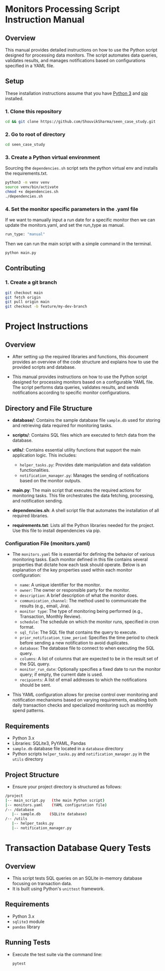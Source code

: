 # Monitors Processing Script Instruction Manual

## Overview
This manual provides detailed instructions on how to use the Python script designed for processing data monitors. The script automates data queries, validates results, and manages notifications based on configurations specified in a YAML file.


## Setup

These installation instructions assume that you have [Python 3](https://www.python.org/downloads/)
and [pip](https://pip.pypa.io/en/stable/cli/pip_install/) installed.


### 1. Clone this repository

```bash
cd && git clone https://github.com/ShouvikSharma/seen_case_study.git
```

### 2. Go to root of directory

```bash
cd seen_case_study
```

### 3. Create a Python virtual environment


Sourcing the `dependencies.sh` script sets the python virtual env and installs the requirements.txt.

```bash
python3 -m venv venv
source venv/bin/activate
chmod +x dependencies.sh
./dependencies.sh
```

### 4. Set the monitor specific parameters in the .yaml file
If we want to manually input a run date for a specific monitor then we can update the monitors.yaml, and set the run_type as manual.

```bash
run_type: "manual" 
```
Then we can run the main script with a simple command in the terminal.
```bash
python main.py
```


## Contributing 

### 1. Create a git branch

   ```bash
   git checkout main
   git fetch origin
   git pull origin main
   git checkout -b feature/my-dev-branch
   ```

# Project Instructions

## Overview
- After setting up the required libraries and functions, this document   provides an overview of the code structure and explains how to use the provided scripts and database.

- This manual provides instructions on how to use the Python script designed for processing monitors based on a configurable YAML file. The script performs data queries, validates results, and sends notifications according to specific monitor configurations.

## Directory and File Structure

- **database/**: Contains the sample database file `sample.db` used for storing and retrieving data required for monitoring tasks.

- **scripts/**: Contains SQL files which are executed to fetch data from the database.

- **utils/**: Contains essential utility functions that support the main application logic. This includes:
  - `helper_tasks.py`: Provides date manipulation and data validation functionalities.
  - `notification_manager.py`: Manages the sending of notifications based on the monitor outputs.

- **main.py**: The main script that executes the required actions for monitoring tasks. This file orchestrates the data fetching, processing, and notification sending.

- **dependencies.sh**: A shell script file that automates the installation of all required libraries.

- **requirements.txt**: Lists all the Python libraries needed for the project. Use this file to install dependencies via pip.


### Configuration File (monitors.yaml)

- The `monitors.yaml` file is essential for defining the behavior of various monitoring tasks. Each monitor defined in this file contains several properties that dictate how each task should operate. Below is an explanation of the key properties used within each monitor configuration:

  - `name`: A unique identifier for the monitor.
  - `owner`: The owner or responsible party for the monitor.
  - `description`: A brief description of what the monitor does.
  - `communication_channel`: The method used to communicate the results (e.g., email, Jira).
  - `monitor type`: The type of monitoring being performed (e.g., Transaction, Monthly Review).
  - `schedule`: The schedule on which the monitor runs, specified in cron format.
  - `sql_file`: The SQL file that contains the query to execute.
  - `prior_notification_time_period`: Specifies the time period to check before sending a new notification to avoid duplicates.
  - `database`: The database file to connect to when executing the SQL query.
  - `columns`: A list of columns that are expected to be in the result set of the SQL query.
  - `monitor_run_date`: Optionally specifies a fixed date to run the monitor query; if empty, the current date is used.
  - `recipients`: A list of email addresses to which the notifications should be sent.

- This YAML configuration allows for precise control over monitoring and notification mechanisms based on varying requirements, enabling both daily transaction checks and specialized monitoring such as monthly spend patterns.

## Requirements
- Python 3.x
- Libraries: SQLite3, PyYAML, Pandas
- `sample.db` database file located in a `database` directory
- Python scripts `helper_tasks.py` and `notification_manager.py` in the `utils` directory

## Project Structure
- Ensure your project directory is structured as follows:

```bash
/project
|-- main_script.py   (the main Python script)
|-- monitors.yaml    (YAML configuration file)
/-- /database
   |-- sample.db    (SQLite database)
/-- /utils
   |-- helper_tasks.py
   |-- notification_manager.py
```

# Transaction Database Query Tests 

## Overview
- This script tests SQL queries on an SQLite in-memory database focusing on transaction data.
- It is built using Python's `unittest` framework.

## Requirements
- Python 3.x
- `sqlite3` module
- `pandas` library

## Running Tests
- Execute the test suite via the command line:
  ```bash
  pytest
  ```
